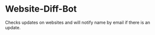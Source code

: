 # Website-Diff-Bot

Checks updates on websites and will notify name by email if there is an update.
